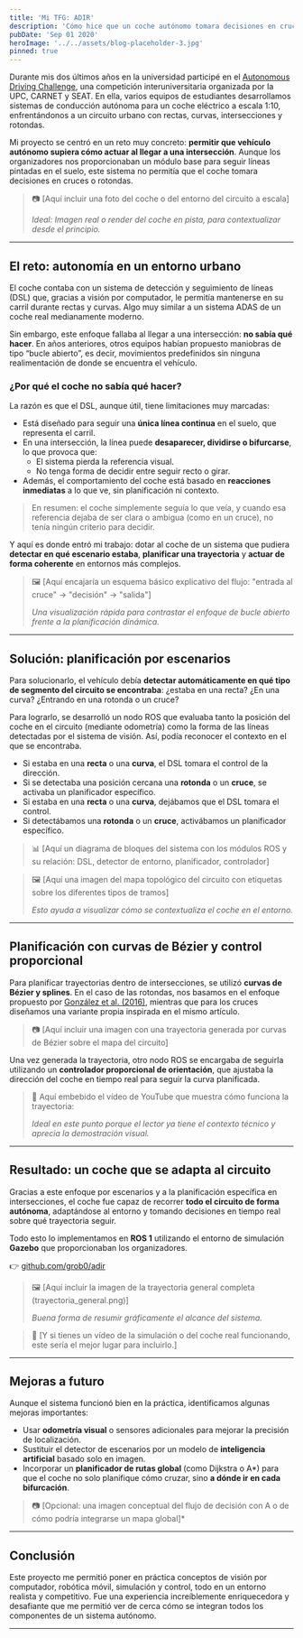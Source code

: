 ```yaml
---
title: 'Mi TFG: ADIR'
description: 'Cómo hice que un coche autónomo tomara decisiones en cruces y rotondas.'
pubDate: 'Sep 01 2020'
heroImage: '../../assets/blog-placeholder-3.jpg'
pinned: true
---
```


Durante mis dos últimos años en la universidad participé en el [Autonomous Driving Challenge](https://carnetbarcelona.com/autonomous-driving-challenge/), una competición interuniversitaria organizada por la UPC, CARNET y SEAT. En ella, varios equipos de estudiantes desarrollamos sistemas de conducción autónoma para un coche eléctrico a escala 1:10, enfrentándonos a un circuito urbano con rectas, curvas, intersecciones y rotondas.

Mi proyecto se centró en un reto muy concreto: **permitir que vehículo autónomo supiera cómo actuar al llegar a una intersección**. Aunque los organizadores nos proporcionaban un módulo base para seguir líneas pintadas en el suelo, este sistema no permitía que el coche tomara decisiones en cruces o rotondas.

> 📷 [Aquí incluir una foto del coche o del entorno del circuito a escala]
>
>
> *Ideal: Imagen real o render del coche en pista, para contextualizar desde el principio.*
>

---

## El reto: autonomía en un entorno urbano

El coche contaba con un sistema de detección y seguimiento de líneas (DSL) que, gracias a visión por computador, le permitía mantenerse en su carril durante rectas y curvas. Algo muy similar a un sistema ADAS de un coche real medianamente moderno.

Sin embargo, este enfoque fallaba al llegar a una intersección: **no sabía qué hacer**. En años anteriores, otros equipos habían propuesto maniobras de tipo “bucle abierto”, es decir, movimientos predefinidos sin ninguna realimentación de donde se encuentra el vehículo.

### ¿Por qué el coche no sabía qué hacer?

La razón es que el DSL, aunque útil, tiene limitaciones muy marcadas:

- Está diseñado para seguir una **única línea continua** en el suelo, que representa el carril.
- En una intersección, la línea puede **desaparecer, dividirse o bifurcarse**, lo que provoca que:
    - El sistema pierda la referencia visual.
    - No tenga forma de decidir entre seguir recto o girar.
- Además, el comportamiento del coche está basado en **reacciones inmediatas** a lo que ve, sin planificación ni contexto.

> En resumen: el coche simplemente seguía lo que veía, y cuando esa referencia dejaba de ser clara o ambigua (como en un cruce), no tenía ningún criterio para decidir.
>

Y aquí es donde entró mi trabajo: dotar al coche de un sistema que pudiera **detectar en qué escenario estaba**, **planificar una trayectoria** y **actuar de forma coherente** en entornos más complejos.

> 🖼️ [Aquí encajaría un esquema básico explicativo del flujo: "entrada al cruce" → "decisión" → "salida"]
>
>
> *Una visualización rápida para contrastar el enfoque de bucle abierto frente a la planificación dinámica.*
>

---

## Solución: planificación por escenarios

Para solucionarlo, el vehículo debía **detectar automáticamente en qué tipo de segmento del circuito se encontraba**: ¿estaba en una recta? ¿En una curva? ¿Entrando en una rotonda o un cruce?

Para lograrlo, se desarrolló un nodo ROS que evaluaba tanto la posición del coche en el circuito (mediante odometría) como la forma de las líneas detectadas por el sistema de visión. Así, podía reconocer el contexto en el que se encontraba.

- Si estaba en una **recta** o una **curva**, el DSL tomara el control de la dirección.
- Si se detectaba una posición cercana una **rotonda** o un **cruce**, se activaba un planificador específico.
- Si estaba en una **recta** o una **curva**, dejábamos que el DSL tomara el control.
- Si detectábamos una **rotonda** o un **cruce**, activábamos un planificador específico.

> 📊 [Aquí un diagrama de bloques del sistema con los módulos ROS y su relación: DSL, detector de entorno, planificador, controlador]
>


> 🖼️ [Aquí una imagen del mapa topológico del circuito con etiquetas sobre los diferentes tipos de tramos]
>
>
> *Esto ayuda a visualizar cómo se contextualiza el coche en el entorno.*
>

---

## Planificación con curvas de Bézier y control proporcional

Para planificar trayectorias dentro de intersecciones, se utilizó **curvas de Bézier y splines**. En el caso de las rotondas, nos basamos en el enfoque propuesto por [González et al. (2016)](https://www.sciencedirect.com/science/article/abs/pii/S0957417416306583), mientras que para los cruces diseñamos una variante propia inspirada en el mismo artículo.

> 📷 [Aquí incluir una imagen con una trayectoria generada por curvas de Bézier sobre el mapa del circuito]
>

Una vez generada la trayectoria, otro nodo ROS se encargaba de seguirla utilizando un **controlador proporcional de orientación**, que ajustaba la dirección del coche en tiempo real para seguir la curva planificada.

> 🎥 Aquí embebido el vídeo de YouTube que muestra cómo funciona la trayectoria:
>
>
> *Ideal en este punto porque el lector ya tiene el contexto técnico y aprecia la demostración visual.*
>

---

## Resultado: un coche que se adapta al circuito

Gracias a este enfoque por escenarios y a la planificación específica en intersecciones, el coche fue capaz de recorrer **todo el circuito de forma autónoma**, adaptándose al entorno y tomando decisiones en tiempo real sobre qué trayectoria seguir.

Todo esto lo implementamos en **ROS 1** utilizando el entorno de simulación **Gazebo** que proporcionaban los organizadores.

👉 [github.com/grob0/adir](https://github.com/grob0/adir)

> 🖼️ [Aquí incluir la imagen de la trayectoria general completa (trayectoria_general.png)]
>
>
> *Buena forma de resumir gráficamente el alcance del sistema.*
>

> 🎥 [Y si tienes un vídeo de la simulación o del coche real funcionando, este sería el mejor lugar para incluirlo.]
>

---

## Mejoras a futuro

Aunque el sistema funcionó bien en la práctica, identificamos algunas mejoras importantes:

- Usar **odometría visual** o sensores adicionales para mejorar la precisión de localización.
- Sustituir el detector de escenarios por un modelo de **inteligencia artificial** basado solo en imagen.
- Incorporar un **planificador de rutas global** (como Dijkstra o A*) para que el coche no solo planifique cómo cruzar, sino **a dónde ir en cada bifurcación**.

> 📷 [Opcional: una imagen conceptual del flujo de decisión con A o de cómo podría integrarse un mapa global]*
>

---

## Conclusión

Este proyecto me permitió poner en práctica conceptos de visión por computador, robótica móvil, simulación y control, todo en un entorno realista y competitivo. Fue una experiencia increíblemente enriquecedora y desafiante que me permitió ver de cerca cómo se integran todos los componentes de un sistema autónomo.

---
